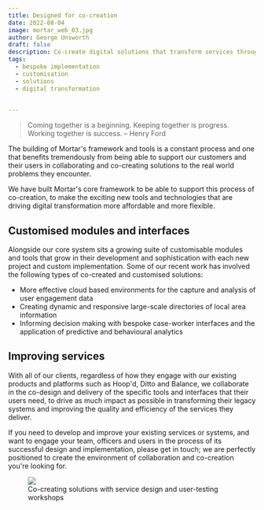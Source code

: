 ```yaml
---
title: Designed for co-creation
date: 2022-08-04
image: mortar_web_03.jpg
author: George Unsworth
draft: false
description: Co-create digital solutions that transform services through custom tools, interfaces, and flexible environments.
tags:
  - bespoke implementation
  - customisation
  - solutions
  - digital transformation
  

---
```


> Coming together is a beginning. Keeping together is progress. Working together is success. – Henry Ford  

The building of Mortar's framework and tools is a constant process and one that benefits tremendously from being able to support our customers and their users in collaborating and co-creating solutions to the real world problems they encounter. 

We have built Mortar's core framework to be able to support this process of co-creation, to make the exciting new tools and technologies that are driving digital transformation more affordable and more flexible. 

Customised modules and interfaces
---------------------------------------------------------------------------------------------------------------------------------
Alongside our core system sits a growing suite of customisable modules and tools that grow in their development and sophistication with each new project and custom implementation. Some of our recent work has involved the following types of co-created and customised solutions: 

- More effective cloud based environments for the capture and analysis of user engagement data 
- Creating dynamic and responsive large-scale directories of local area information 
- Informing decision making with bespoke case-worker interfaces and the application of predictive and behavioural analytics 

Improving services
---------------------------------------------------------------------------------------------------------------------------------
With all of our clients, regardless of how they engage with our existing products and platforms such as Hoop'd, Ditto and Balance, we collaborate in the co-design and delivery of the specific tools and interfaces that their users need, to drive as much impact as possible in transforming their legacy systems and improving the quality and efficiency of the services they deliver.  

If you need to develop and improve your existing services or systems, and want to engage your team, officers and users in the process of its successful design and implementation, please get in touch; we are perfectly positioned to create the environment of collaboration and co-creation you're looking for. 

<figure>
  <img src="{{ '/static/images/insights/co-creation-workshops.jpg' | url }}" />
  <figcaption>
   Co-creating solutions with service design and user-testing workshops
  </figcaption>
</figure>


